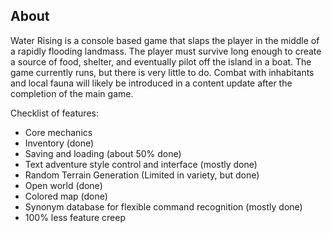 ﻿About
----------------------------------------------

Water Rising is a console based game that slaps the player in the middle of a rapidly flooding landmass. The player must survive long enough to create a source of food, shelter, and eventually pilot
off the island in a boat. The game currently runs, but there is very little to do. Combat with inhabitants and local fauna will likely be introduced in a content update after the completion of the main game.

Checklist of features:

- Core mechanics
- Inventory (done)
- Saving and loading (about 50% done)
- Text adventure style control and interface (mostly done)
- Random Terrain Generation (Limited in variety, but done)
- Open world (done)
- Colored map (done)
- Synonym database for flexible command recognition (mostly done)
- 100% less feature creep